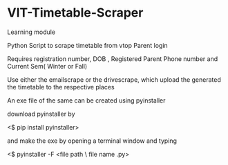 # VIT-Timetable-Scraper


Learning module


Python Script to scrape timetable from vtop Parent login


Requires registration number, DOB , Registered Parent Phone number and Current Sem( Winter or Fall)


Use either the emailscrape or the drivescrape, which upload the generated the timetable to the respective places


An exe file of the same can be created using pyinstaller



download pyinstaller by 


<$ pip install pyinstaller>


and make the exe by opening a terminal window and typing

<$ pyinstaller -F <file path \ file name .py>


